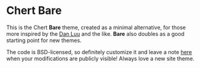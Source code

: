 # Chert Bare

This is the Chert **Bare** theme, created as a minimal alternative, for
those more inspired by the [Dan Luu](https://danluu.com/) and the
like. **Bare** also doubles as a good starting point for new themes.

The code is BSD-licensed, so definitely customize it and leave
a note [here](http://github.com/mahmoud/chert/issues) when your
modifications are publicly visible! Always love a new site theme.
